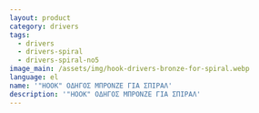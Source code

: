 ```yaml
---
layout: product
category: drivers
tags:
  - drivers
  - drivers-spiral
  - drivers-spiral-no5
image_main: /assets/img/hook-drivers-bronze-for-spiral.webp
language: el
name: '"HOOK" ΟΔΗΓΟΣ ΜΠΡΟΝΖΕ ΓΙΑ ΣΠΙΡΑΛ'
description: '"HOOK" ΟΔΗΓΟΣ ΜΠΡΟΝΖΕ ΓΙΑ ΣΠΙΡΑΛ'
---
```

